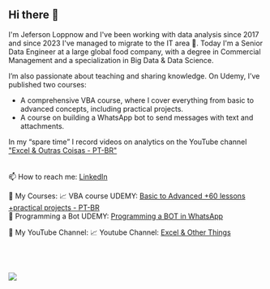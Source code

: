 ## Hi there 👋

I'm Jeferson Loppnow and I've been working with data analysis since 2017 and since 2023 I've managed to migrate to the IT area 🙌. 
Today I'm a Senior Data Engineer at a large global food company, with a degree in Commercial Management and a specialization in Big Data & Data Science. 

I’m also passionate about teaching and sharing knowledge. On Udemy, I’ve published two courses:
- A comprehensive VBA course, where I cover everything from basic to advanced concepts, including practical projects.
- A course on building a WhatsApp bot to send messages with text and attachments.

In my “spare time” I record videos on analytics on the YouTube channel ["Excel & Outras Coisas - PT-BR"](https://www.youtube.com/@exceleoutrascoisas) 
<br>
<br>
<br>
📫 How to reach me: [LinkedIn](https://www.linkedin.com/in/jrloppnow/)    

🌟 My Courses: 
📈 VBA course UDEMY: [Basic to Advanced +60 lessons +practical projects - PT-BR](https://www.udemy.com/course/excel-macros-e-vba-completo-mais-ferramentas-na-pratica/?referralCode=225C81BC7A2BB8C4F8CB)  
🤖 Programming a Bot UDEMY: [Programming a BOT in WhatsApp](https://www.udemy.com/course/whatsapp-web-bot/?referralCode=3EA7A4905034F4308296)  

📢 My YouTube Channel:
📈 Youtube Channel: [Excel & Other Things](https://www.youtube.com/@exceleoutrascoisas)  



<div>
  <br><br><br>
  <a href="https://github.com/jrloppnow">
          <img align="center" src="https://github-readme-stats.vercel.app/api?username=jrloppnow&show_icons=true&theme=dark&include_all_commits=true&count_private=true"/> 
 <!--     <img align="center" src="https://github-readme-stats.vercel.app/api/top-langs/?username=jrloppnow&layout=compact&langs_count=16&theme=dark"/> -->
  </a>
</div>




<!--

<p align="center">
<a href="https://github.com/jrloppnow">
  <img align="center" src="https://github-readme-stats.vercel.app/api/top-langs/?username=jrloppnow&show_icons=true&layout=compact&theme=dark" />
</a> 
</p>



**jrloppnow/jrloppnow** is a ✨ _special_ ✨ repository because its `README.md` (this file) appears on your GitHub profile.

Here are some ideas to get you started:

- 🔭 I’m currently working on ...
- 🌱 I’m currently learning ...
- 👯 I’m looking to collaborate on ...
- 🤔 I’m looking for help with ...
- 💬 Ask me about ...
- 📫 How to reach me: ...
- 😄 Pronouns: ...
- ⚡ Fun fact: ...
-->
